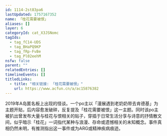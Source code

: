 ```yaml
---
id: 1114-2st83pa6
lastUpdated: 1757167352
name: 「桂花需要被恨」
aliases: []
layer: 6
categoryId: cat_X3JSNomc
tagIds:
  - tag_fC14-UDS
  - tag_BHaPQ9KP
  - tag_fRp-FvBe
  - tag_Pl02eehM
nsfw: false
parent: ""
relatedEntries: []
timelineEvents: []
titledLinks:
  - title: "相关链接: 「桂花需要被恨」"
    url: https://www.acfun.cn/a/ac15876382
---
```


2019年A岛匿名板上出现的怪谈。一个po主以「漫展遇到老奶奶带去肯德基」为主题开贴，后内容愈发破碎，反复提及「桂花需要被恨」这一主题。同时该po主被扒出曾发布大量与桂花与恨相关的贴子，穿插于日常生活分享与诗意的抒情散文间，似乎暗示「桂花」一词指代某种与浪漫、存命或遗憾相关的未知概念。事件真相仍然未明，有推测指出这一事件或为ARG或精神疾病痕迹。